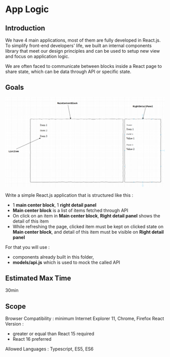 # App Logic

## Introduction

We have 4 main applications, most of them are fully developed in React.js.
To simplify front-end developers' life, we built an internal components library that meet our design principles and can be used to setup new view and focus on application logic.

We are often faced to communicate between blocks inside a React page to share state, which can be data through API or specific state.

## Goals

![Mockup Structure](mock_logic.png)

Write a simple React.js application that is structured like this :
- 1 **main center block**, 1 **right detail panel**
- **Main center block** is a list of items fetched through API
- On click on an item in **Main center block**, **Right detail panel** shows the detail of this item
- While refreshing the page, clicked item must be kept on clicked state on **Main center block**, and detail of this item must be visible on **Right detail panel**

For that you will use :
- components already built in this folder,
- **models/api.js** which is used to mock the called API

## Estimated Max Time
30min

## Scope

Browser Compatibility : minimum Internet Explorer 11, Chrome, Firefox
React Version :
- greater or equal than React 15 required
- React 16 preferred

Allowed Languages : Typescript, ES5, ES6
